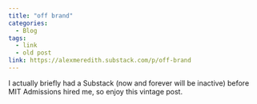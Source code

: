 ```yaml
---
title: "off brand"
categories:
  - Blog
tags:
  - link
  - old post
link: https://alexmeredith.substack.com/p/off-brand
---
```


I actually briefly had a Substack (now and forever will be inactive) before MIT Admissions hired me, so enjoy this vintage post.
